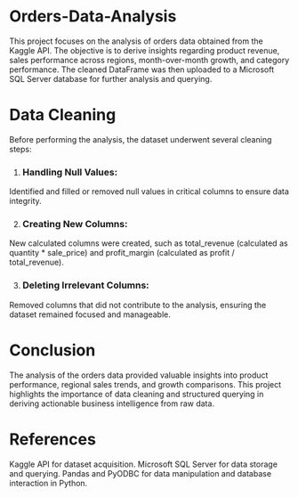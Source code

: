 # Orders-Data-Analysis
This project focuses on the analysis of orders data obtained from the Kaggle API. The objective is to derive insights regarding product revenue, sales performance across regions, month-over-month growth, and category performance. The cleaned DataFrame was then uploaded to a Microsoft SQL Server database for further analysis and querying.

# Data Cleaning
Before performing the analysis, the dataset underwent several cleaning steps:

1. ### Handling Null Values:
Identified and filled or removed null values in critical columns to ensure data integrity.

2. ### Creating New Columns:
New calculated columns were created, such as total_revenue (calculated as quantity * sale_price) and profit_margin (calculated as profit / total_revenue).

3. ### Deleting Irrelevant Columns:
Removed columns that did not contribute to the analysis, ensuring the dataset remained focused and manageable.

# Conclusion
The analysis of the orders data provided valuable insights into product performance, regional sales trends, and growth comparisons. This project highlights the importance of data cleaning and structured querying in deriving actionable business intelligence from raw data.

# References
Kaggle API for dataset acquisition.
Microsoft SQL Server for data storage and querying.
Pandas and PyODBC for data manipulation and database interaction in Python.
